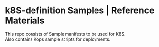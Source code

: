 # k8S-definition Samples | Reference Materials 
This repo consists of Sample manifests to be used for K8S.</br>
Also contains Kops sample scripts for deployments.
